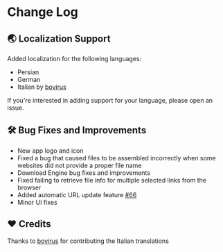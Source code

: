 # Change Log

## :earth_asia: Localization Support
Added localization for the following languages:
- Persian
- German
- Italian by [bovirus](https://github.com/bovirus)
  
If you're interested in adding support for your language, please open an issue.

## :hammer_and_wrench: Bug Fixes and Improvements
- New app logo and icon
- Fixed a bug that caused files to be assembled incorrectly when some websites did not provide a proper file name
- Download Engine bug fixes and improvements
- Fixed failing to retrieve file info for multiple selected links from the browser
- Added automatic URL update feature [#66](https://github.com/Brisk-Apps/brisk/issues/66)
- Minor UI fixes

## :heart: Credits
Thanks to [bovirus](https://github.com/bovirus) for contributing the Italian translations
